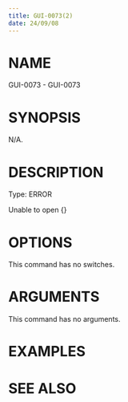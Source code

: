 ```yaml
---
title: GUI-0073(2)
date: 24/09/08
---
```


# NAME

GUI-0073 - GUI-0073

# SYNOPSIS

N/A.

# DESCRIPTION

Type: ERROR

Unable to open {}

# OPTIONS

This command has no switches.

# ARGUMENTS

This command has no arguments.

# EXAMPLES

# SEE ALSO
